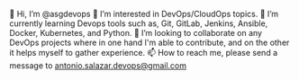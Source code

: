 👋 Hi, I’m @asgdevops
👀 I’m interested in DevOps/CloudOps topics.
🌱 I’m currently learning Devops tools such as, Git, GitLab, Jenkins, Ansible, Docker, Kubernetes, and Python.
💞️ I’m looking to collaborate on any DevOps projects where in one hand I'm able to contribute, and on the other it helps myself to gather experience.
📫 How to reach me, please send a message to antonio.salazar.devops@gmail.com
<!---
asgdevops/asgdevops is a ✨ special ✨ repository because its `README.md` (this file) appears on your GitHub profile.
You can click the Preview link to take a look at your changes.
--->
